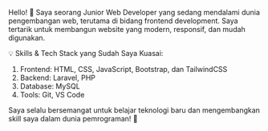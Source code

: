 Hello! 👋 Saya seorang Junior Web Developer yang sedang mendalami dunia pengembangan web,
terutama di bidang frontend development. Saya tertarik untuk membangun website yang modern, responsif, dan mudah digunakan.

💡 Skills & Tech Stack yang Sudah Saya Kuasai:
  1. Frontend: HTML, CSS, JavaScript, Bootstrap, dan TailwindCSS
  2. Backend: Laravel, PHP
  3. Database: MySQL
  4. Tools: Git, VS Code

Saya selalu bersemangat untuk belajar teknologi baru dan mengembangkan skill saya dalam dunia pemrograman! 🚀
